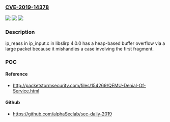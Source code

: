 ### [CVE-2019-14378](https://cve.mitre.org/cgi-bin/cvename.cgi?name=CVE-2019-14378)
![](https://img.shields.io/static/v1?label=Product&message=n%2Fa&color=blue)
![](https://img.shields.io/static/v1?label=Version&message=n%2Fa&color=blue)
![](https://img.shields.io/static/v1?label=Vulnerability&message=n%2Fa&color=brighgreen)

### Description

ip_reass in ip_input.c in libslirp 4.0.0 has a heap-based buffer overflow via a large packet because it mishandles a case involving the first fragment.

### POC

#### Reference
- http://packetstormsecurity.com/files/154269/QEMU-Denial-Of-Service.html

#### Github
- https://github.com/alphaSeclab/sec-daily-2019

